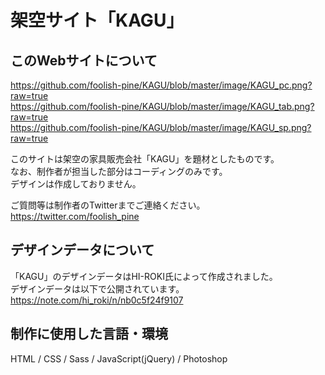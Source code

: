 # 架空サイト「KAGU」

## このWebサイトについて
https://github.com/foolish-pine/KAGU/blob/master/image/KAGU_pc.png?raw=true<br>
https://github.com/foolish-pine/KAGU/blob/master/image/KAGU_tab.png?raw=true<br>
https://github.com/foolish-pine/KAGU/blob/master/image/KAGU_sp.png?raw=true<br>

このサイトは架空の家具販売会社「KAGU」を題材としたものです。<br>
なお、制作者が担当した部分はコーディングのみです。<br>
デザインは作成しておりません。

ご質問等は制作者のTwitterまでご連絡ください。<br>
https://twitter.com/foolish_pine

## デザインデータについて
「KAGU」のデザインデータはHI-ROKI氏によって作成されました。<br>
デザインデータは以下で公開されています。<br>
https://note.com/hi_roki/n/nb0c5f24f9107

## 制作に使用した言語・環境
HTML / CSS / Sass / JavaScript(jQuery) / Photoshop